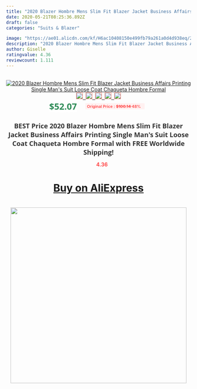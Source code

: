 ```yaml
---
title: "2020 Blazer Hombre Mens Slim Fit Blazer Jacket Business Affairs Printing Single Man's Suit Loose Coat Chaqueta Hombre Formal"
date: 2020-05-21T08:25:36.892Z
draft: false
categories: "Suits & Blazer"

image: "https://ae01.alicdn.com/kf/H6ac10408150e499fb79a261a0d4d938eq/2020-Blazer-Hombre-Mens-Slim-Fit-Blazer-Jacket-Business-Affairs-Printing-Single-Man-s-Suit-Loose.jpg"
description: "2020 Blazer Hombre Mens Slim Fit Blazer Jacket Business Affairs Printing Single Man's Suit Loose Coat Chaqueta Hombre Formal"
author: Giselle
ratingvalue: 4.36
reviewcount: 1.111
---
```

<br>
<div style="text-align: center;">
<a href="https://s.click.aliexpress.com/e/_A9pgmZ" target="_blank" rel="nofollow noopener noreferrer"><img alt="2020 Blazer Hombre Mens Slim Fit Blazer Jacket Business Affairs Printing Single Man's Suit Loose Coat Chaqueta Hombre Formal" class="magnifier-image" src="https://ae01.alicdn.com/kf/H6ac10408150e499fb79a261a0d4d938eq/2020-Blazer-Hombre-Mens-Slim-Fit-Blazer-Jacket-Business-Affairs-Printing-Single-Man-s-Suit-Loose.jpg_640x640.jpg">
<br>
<img style="border:1px solid salmon" src="https://ae01.alicdn.com/kf/H6ac10408150e499fb79a261a0d4d938eq/2020-Blazer-Hombre-Mens-Slim-Fit-Blazer-Jacket-Business-Affairs-Printing-Single-Man-s-Suit-Loose.jpg_120x120.jpg">&nbsp;&nbsp;<img style="border:1px solid salmon" src="https://ae01.alicdn.com/kf/He688ffdb905641db8f57333abd9cb7f1T/2020-Blazer-Hombre-Mens-Slim-Fit-Blazer-Jacket-Business-Affairs-Printing-Single-Man-s-Suit-Loose.jpg_120x120.jpg">&nbsp;&nbsp;<img style="border:1px solid salmon" src="https://ae01.alicdn.com/kf/Hdc7ca3f062a640138e4e80cb40c42288h/2020-Blazer-Hombre-Mens-Slim-Fit-Blazer-Jacket-Business-Affairs-Printing-Single-Man-s-Suit-Loose.jpg_120x120.jpg">&nbsp;&nbsp;<img style="border:1px solid salmon" src="https://ae01.alicdn.com/kf/H1f2d9684992e48bd8d7af8ab0ec10e91h/2020-Blazer-Hombre-Mens-Slim-Fit-Blazer-Jacket-Business-Affairs-Printing-Single-Man-s-Suit-Loose.jpg_120x120.jpg">&nbsp;&nbsp;<img style="border:1px solid salmon" src="https://ae01.alicdn.com/kf/H245859033091401481f85dd54773476cf/2020-Blazer-Hombre-Mens-Slim-Fit-Blazer-Jacket-Business-Affairs-Printing-Single-Man-s-Suit-Loose.jpg_120x120.jpg"></a></div><br0>
<div style="text-align: center;"><span style="background-color: white; border: 0px; box-sizing: border-box; color: seagreen; display: inline-block; font-family: &quot;open sans&quot; , &quot;arial&quot; , &quot;helvetica&quot; , sans-serif , &quot;heiti&quot;; font-size: 24px; font-stretch: inherit; font-weight: 700; line-height: inherit; margin: 0px 10px 0px 0px; padding: 0px; vertical-align: middle;">$52.07 </span>
<span style="background: rgb(255 , 241 , 241); border-radius: 3px; border: 0px; box-sizing: border-box; color: #ff4747; display: inline-block; font-family: inherit; font-size: 12px; font-stretch: inherit; font-style: inherit; font-variant: inherit; font-weight: 600; line-height: inherit; margin: 0px; padding: 2px 5px; transform: scale(0.9); vertical-align: middle;">Original Price : <b style="text-decoration: line-through;">$100.14 </b> 48%&nbsp;&nbsp;</span></div>
<h1 style="color: #333333; display: inline-block; font-family: &quot;open sans&quot; , &quot;arial&quot; , &quot;helvetica&quot; , sans-serif , &quot;heiti&quot;; font-size: 18px; font-stretch: inherit; font-weight: 700; text-align: center;">BEST Price 2020 Blazer Hombre Mens Slim Fit Blazer Jacket Business Affairs Printing Single Man's Suit Loose Coat Chaqueta Hombre Formal with FREE Worldwide Shipping!</h1>
<div style="color: #ff4747; text-align: center;">
<img src="https://4.bp.blogspot.com/-M0ZcTcb-5uY/XleCXlxnR4I/AAAAAAAAAEc/OrjgMkXV1oMQFaCRZj5HQwOCBcu3w1FegCPcBGAYYCw/s1600/star.png" style="height: 15px;">&nbsp;<b>4.36</b></div>
<div class="button_cont" align="center"><a class="buynow_a" href="https://s.click.aliexpress.com/e/_A9pgmZ" target="_blank" rel="nofollow noopener noreferrer"><H1>Buy on AliExpress</H1></a></div><br>
<div class="separator" style="clear: both; text-align: center;">
<img src="https://lh3.googleusercontent.com/-pTy5HemUv9M/XlePHvY0dAI/AAAAAAAAAE4/0nX5iRUoIWY8eMW9Dpxeirr157OZliDIgCLcBGAsYHQ/s1600/badge.gif" width="480">
</div>
